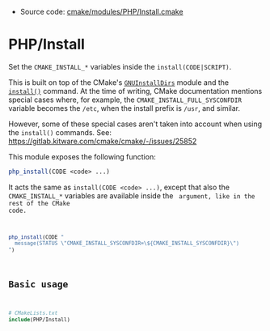 <!-- This is auto-generated file. -->
* Source code: [cmake/modules/PHP/Install.cmake](https://github.com/petk/php-build-system/blob/master/cmake/cmake/modules/PHP/Install.cmake)

# PHP/Install

Set the `CMAKE_INSTALL_*` variables inside the `install(CODE|SCRIPT)`.

This is built on top of the CMake's
[`GNUInstallDirs`](https://cmake.org/cmake/help/latest/module/GNUInstallDirs.html)
module and the
[`install()`](https://cmake.org/cmake/help/latest/command/install.html) command.
At the time of writing, CMake documentation mentions special cases where, for
example, the `CMAKE_INSTALL_FULL_SYSCONFDIR` variable becomes the `/etc`, when
the install prefix is `/usr`, and similar.

However, some of these special cases aren't taken into account when using the
`install()` commands. See: https://gitlab.kitware.com/cmake/cmake/-/issues/25852

This module exposes the following function:

```cmake
php_install(CODE <code> ...)
```

It acts the same as `install(CODE <code> ...)`, except that also the
`CMAKE_INSTALL_*` variables are available inside the <code> argument, like in
the rest of the CMake code.

```cmake
php_install(CODE "
  message(STATUS \"CMAKE_INSTALL_SYSCONFDIR=\${CMAKE_INSTALL_SYSCONFDIR}\")
")
```

## Basic usage

```cmake
# CMakeLists.txt
include(PHP/Install)
```
